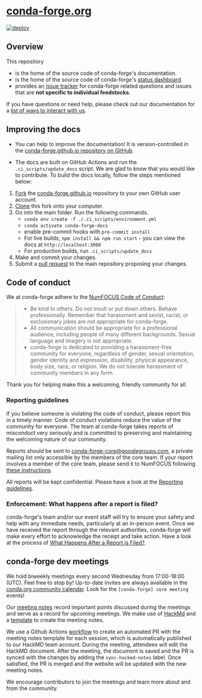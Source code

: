 # [conda-forge.org](https://conda-forge.org)

[![deploy](https://github.com/conda-forge/conda-forge.github.io/workflows/deploy/badge.svg)](https://github.com/conda-forge/conda-forge.github.io/actions?query=workflow%3Adeploy)

## Overview

This repository

- is the home of the source code of conda-forge's documentation.
- is the home of the source code of conda-forge's [status dashboard](src/components/StatusDashboard/README.md).
- provides an [issue tracker](https://github.com/conda-forge/conda-forge.github.io/issues) for conda-forge related questions and issues that are **not specific to individual feedstocks**.

If you have questions or need help, please check out our documentation for a [list of ways to interact with us](https://conda-forge.org/docs/user/how_to_get_help.html).

## Improving the docs

- You can help to improve the documentation! It is version-controlled in the [conda-forge.github.io repository on GitHub](https://github.com/conda-forge/conda-forge.github.io).

- The docs are built on GitHub Actions and run the `.ci_scripts/update_docs` script.
  We are glad to know that you would like to contribute. To build the docs locally, follow the steps mentioned below:

1.  [Fork](https://docs.github.com/en/github/getting-started-with-github/fork-a-repo) the [conda-forge.github.io](https://github.com/conda-forge/conda-forge.github.io) repository to your own GitHub user account.
2.  [Clone](https://docs.github.com/en/github/creating-cloning-and-archiving-repositories/cloning-a-repository) this fork onto your computer.
3.  Go into the main folder.
    Run the following commands.
    - `conda env create -f ./.ci_scripts/environment.yml`
    - `conda activate conda-forge-docs`
    - enable pre-commit hooks with `pre-commit install`
    - For live builds, `npm install && npm run start` - you can view the docs at `http://localhost:3000`
    - For production builds, run `.ci_scripts/update_docs`
4.  Make and commit your changes.
5.  Submit a [pull request](https://docs.github.com/en/github/collaborating-with-issues-and-pull-requests/about-pull-requests) to the main repository proposing your changes.

## Code of conduct

We at conda-forge adhere to the [NumFOCUS Code of Conduct](https://numfocus.org/code-of-conduct):

> - Be kind to others. Do not insult or put down others. Behave professionally. Remember that harassment and sexist, racist, or exclusionary jokes are not appropriate for conda-forge.
> - All communication should be appropriate for a professional audience, including people of many different backgrounds. Sexual language and imagery is not appropriate.
> - conda-forge is dedicated to providing a harassment-free community for everyone, regardless of gender, sexual orientation, gender identity and expression, disability, physical appearance, body size, race, or religion. We do not tolerate harassment of community members in any form.

Thank you for helping make this a welcoming, friendly community for all.

### Reporting guidelines

If you believe someone is violating the code of conduct, please report this in a timely manner. Code of conduct violations reduce the value of the community for everyone. The team at conda-forge takes reports of misconduct very seriously and is committed to preserving and maintaining the welcoming nature of our community.

Reports should be sent to <conda-forge-core@googlegroups.com>, a private mailing list only accessible by the members of the core team. If your report involves a member of the core team, please send it to NumFOCUS following [these instructions](https://numfocus.org/code-of-conduct#how-to-report).

All reports will be kept confidential. Please have a look at the [Reporting guidelines](https://numfocus.org/code-of-conduct#reporting-guidelines).

### Enforcement: What happens after a report is filed?

conda-forge's team and/or our event staff will try to ensure your safety and help with any immediate needs, particularly at an in-person event. Once we have received the report through the relevant authorities, conda-forge will make every effort to acknowledge the receipt and take action. Have a look at the process of [What Happens After a Report is Filed?](https://numfocus.org/code-of-conduct#enforcement).

## conda-forge dev meetings

We hold biweekly meetings every second Wednesday from 17:00-18:00 (UTC). Feel free to stop by!
Up-to-date invites are always available in the [conda.org community calendar](https://conda.org/community/calendar). Look for the `[conda-forge] core meeting` events!

Our [meeting notes](https://conda-forge.org/docs/orga/minutes/00_intro.html) record important points discussed during the meetings and serve as a record for upcoming meetings. We make use of [HackMd](https://hackmd.io/) and a [template](https://github.com/conda-forge/conda-forge.github.io/blob/main/misc/DEV_MEETING_TEMPLATE.md) to create the meeting notes.

We use a Github Actions [workflow][gha-workflow] to create an automated PR with the meeting notes
template for each session, which is automatically published to our HackMD team account. During the
meeting, attendees will edit the HackMD document. After the meeting, the document is saved and the
PR is synced with the changes by adding the `sync-hackmd-notes` label. Once satisfied, the PR is
merged and the website will be updated with the new meeting notes.

We encourage contributors to join the meetings and learn more about and from the community.

[gha-workflow]: https://github.com/conda-forge/conda-forge.github.io/actions/workflows/meeting-notes.yml
